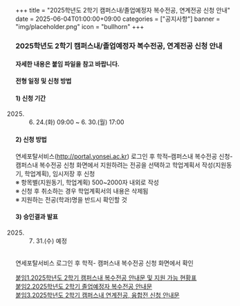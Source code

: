 ﻿+++
title = "2025학년도 2학기 캠퍼스내/졸업예정자 복수전공, 연계전공 신청 안내"
date = 2025-06-04T01:00:00+09:00
categories = ["공지사항"]
banner = "img/placeholder.png"
icon = "bullhorn"
+++
<!--more-->
### 2025학년도 2학기 캠퍼스내/졸업예정자 복수전공, 연계전공 신청 안내

#### 자세한 내용은 붙임 파일을 참고 바랍니다.

#### 전형 일정 및 신청 방법

#### 1) 신청 기간
2025. 6. 24.(화) 09:00  ~ 6. 30.(월) 17:00

#### 2) 신청 방법
연세포탈서비스(http://portal.yonsei.ac.kr) 로그인 후
학적–캠퍼스내 복수전공 신청-캠퍼스내 복수전공 신청 화면에서 지원하려는 전공을 
선택하고 학업계획서 작성(지원동기, 학업계획), 임시저장 후 신청
<br>
 ※ 항목별(지원동기, 학업계획) 500~2000자 내외로 작성
<br>
 ※ 신청 후 취소하는 경우 학업계획서의 내용은 삭제됨
<br>
 ※ 지원하는 전공(학과)명을 반드시 확인할 것

#### 3) 승인결과 발표
2025. 7. 31.(수) 예정
<br>
연세포탈서비스 로그인 후 학적- 캠퍼스내 복수전공 신청 화면에서 확인

<br>

[붙임1.2025학년도 2학기 캠퍼스내 복수전공 안내문 및 지원 가능 현황표](/files/notice_20250610_1.hwp) <br>
[붙임2.2025학년도 2학기 졸업예정자 복수전공 안내문](/files/notice_20250610_2.hwp) <br>
[붙임3.2025학년도 2학기 캠퍼스내 연계전공, 융합전 신청 안내문](/files/notice_20250610_3.hwp) <br>
